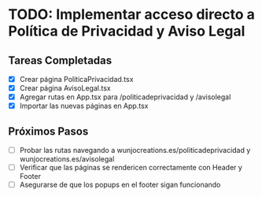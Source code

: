 # TODO: Implementar acceso directo a Política de Privacidad y Aviso Legal

## Tareas Completadas
- [x] Crear página PoliticaPrivacidad.tsx
- [x] Crear página AvisoLegal.tsx
- [x] Agregar rutas en App.tsx para /politicadeprivacidad y /avisolegal
- [x] Importar las nuevas páginas en App.tsx

## Próximos Pasos
- [ ] Probar las rutas navegando a wunjocreations.es/politicadeprivacidad y wunjocreations.es/avisolegal
- [ ] Verificar que las páginas se rendericen correctamente con Header y Footer
- [ ] Asegurarse de que los popups en el footer sigan funcionando
